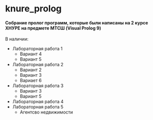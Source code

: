 ﻿# knure_prolog
#### Собрание пролог программ, которые были написаны на 2 курсе ХНУРЕ на предмете МТСШ (Visual Prolog 9)
В наличии:
- Лабораторная работа 1
    - Вариант 4
    - Вариант 5
- Лабораторная работа 2
    - Вариант 2
    - Вариант 3
    - Вариает 6
- Лабораторная работа 3
    - Вариант 3
    - Вариант 5
- Лабораторная работа 4
- Лабораторная работа 5
    - Агентсво недвижимости